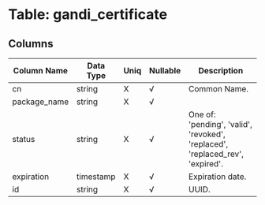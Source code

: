 # Table: gandi_certificate

## Columns 

|  Column Name   |  Data Type  | Uniq | Nullable | Description | 
|  ----  | ----  | ----  | ----  | ---- | 
| cn | string | X | √ | Common Name. | 
| package_name | string | X | √ |  | 
| status | string | X | √ | One of: 'pending', 'valid', 'revoked', 'replaced', 'replaced_rev', 'expired'. | 
| expiration | timestamp | X | √ | Expiration date. | 
| id | string | X | √ | UUID. | 


